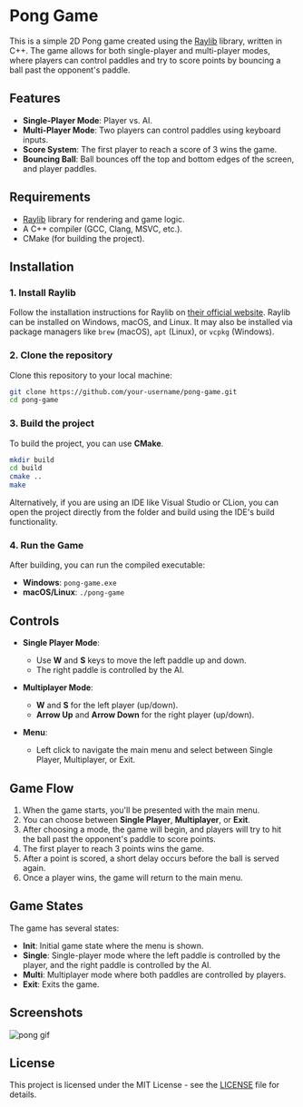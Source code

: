 # Pong Game

This is a simple 2D Pong game created using the [Raylib](https://www.raylib.com/) library, written in C++. The game allows for both single-player and multi-player modes, where players can control paddles and try to score points by bouncing a ball past the opponent's paddle.

## Features

- **Single-Player Mode**: Player vs. AI.
- **Multi-Player Mode**: Two players can control paddles using keyboard inputs.
- **Score System**: The first player to reach a score of 3 wins the game.
- **Bouncing Ball**: Ball bounces off the top and bottom edges of the screen, and player paddles.

## Requirements

- [Raylib](https://www.raylib.com/) library for rendering and game logic.
- A C++ compiler (GCC, Clang, MSVC, etc.).
- CMake (for building the project).

## Installation

### 1. Install Raylib

Follow the installation instructions for Raylib on [their official website](https://www.raylib.com/). Raylib can be installed on Windows, macOS, and Linux. It may also be installed via package managers like `brew` (macOS), `apt` (Linux), or `vcpkg` (Windows).

### 2. Clone the repository

Clone this repository to your local machine:

```bash
git clone https://github.com/your-username/pong-game.git
cd pong-game
```

### 3. Build the project

To build the project, you can use **CMake**.

```bash
mkdir build
cd build
cmake ..
make
```

Alternatively, if you are using an IDE like Visual Studio or CLion, you can open the project directly from the folder and build using the IDE's build functionality.

### 4. Run the Game

After building, you can run the compiled executable:

- **Windows**: `pong-game.exe`
- **macOS/Linux**: `./pong-game`

## Controls

- **Single Player Mode**: 
  - Use **W** and **S** keys to move the left paddle up and down.
  - The right paddle is controlled by the AI.

- **Multiplayer Mode**: 
  - **W** and **S** for the left player (up/down).
  - **Arrow Up** and **Arrow Down** for the right player (up/down).

- **Menu**: 
  - Left click to navigate the main menu and select between Single Player, Multiplayer, or Exit.

## Game Flow

1. When the game starts, you'll be presented with the main menu.
2. You can choose between **Single Player**, **Multiplayer**, or **Exit**.
3. After choosing a mode, the game will begin, and players will try to hit the ball past the opponent's paddle to score points.
4. The first player to reach 3 points wins the game.
5. After a point is scored, a short delay occurs before the ball is served again.
6. Once a player wins, the game will return to the main menu.

## Game States

The game has several states:

- **Init**: Initial game state where the menu is shown.
- **Single**: Single-player mode where the left paddle is controlled by the player, and the right paddle is controlled by the AI.
- **Multi**: Multiplayer mode where both paddles are controlled by players.
- **Exit**: Exits the game.

## Screenshots

![pong gif](https://github.com/user-attachments/assets/e386047c-d5f6-40b2-a5bf-7cdaf0d12ab8)

## License

This project is licensed under the MIT License - see the [LICENSE](LICENSE) file for details.
